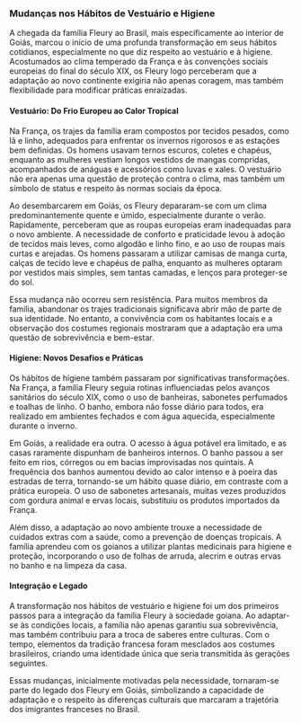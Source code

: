 ### Mudanças nos Hábitos de Vestuário e Higiene

A chegada da família Fleury ao Brasil, mais especificamente ao interior de Goiás, marcou o início de uma profunda transformação em seus hábitos cotidianos, especialmente no que diz respeito ao vestuário e à higiene. Acostumados ao clima temperado da França e às convenções sociais europeias do final do século XIX, os Fleury logo perceberam que a adaptação ao novo continente exigiria não apenas coragem, mas também flexibilidade para modificar práticas enraizadas.

#### Vestuário: Do Frio Europeu ao Calor Tropical

Na França, os trajes da família eram compostos por tecidos pesados, como lã e linho, adequados para enfrentar os invernos rigorosos e as estações bem definidas. Os homens usavam ternos escuros, coletes e chapéus, enquanto as mulheres vestiam longos vestidos de mangas compridas, acompanhados de anáguas e acessórios como luvas e xales. O vestuário não era apenas uma questão de proteção contra o clima, mas também um símbolo de status e respeito às normas sociais da época.

Ao desembarcarem em Goiás, os Fleury depararam-se com um clima predominantemente quente e úmido, especialmente durante o verão. Rapidamente, perceberam que as roupas europeias eram inadequadas para o novo ambiente. A necessidade de conforto e praticidade levou à adoção de tecidos mais leves, como algodão e linho fino, e ao uso de roupas mais curtas e arejadas. Os homens passaram a utilizar camisas de manga curta, calças de tecido leve e chapéus de palha, enquanto as mulheres optaram por vestidos mais simples, sem tantas camadas, e lenços para proteger-se do sol.

Essa mudança não ocorreu sem resistência. Para muitos membros da família, abandonar os trajes tradicionais significava abrir mão de parte de sua identidade. No entanto, a convivência com os habitantes locais e a observação dos costumes regionais mostraram que a adaptação era uma questão de sobrevivência e bem-estar.

#### Higiene: Novos Desafios e Práticas

Os hábitos de higiene também passaram por significativas transformações. Na França, a família Fleury seguia rotinas influenciadas pelos avanços sanitários do século XIX, como o uso de banheiras, sabonetes perfumados e toalhas de linho. O banho, embora não fosse diário para todos, era realizado em ambientes fechados e com água aquecida, especialmente durante o inverno.

Em Goiás, a realidade era outra. O acesso à água potável era limitado, e as casas raramente dispunham de banheiros internos. O banho passou a ser feito em rios, córregos ou em bacias improvisadas nos quintais. A frequência dos banhos aumentou devido ao calor intenso e à poeira das estradas de terra, tornando-se um hábito quase diário, em contraste com a prática europeia. O uso de sabonetes artesanais, muitas vezes produzidos com gordura animal e ervas locais, substituiu os produtos importados da França.

Além disso, a adaptação ao novo ambiente trouxe a necessidade de cuidados extras com a saúde, como a prevenção de doenças tropicais. A família aprendeu com os goianos a utilizar plantas medicinais para higiene e proteção, incorporando o uso de folhas de arruda, alecrim e outras ervas no banho e na limpeza da casa.

#### Integração e Legado

A transformação nos hábitos de vestuário e higiene foi um dos primeiros passos para a integração da família Fleury à sociedade goiana. Ao adaptar-se às condições locais, a família não apenas garantiu sua sobrevivência, mas também contribuiu para a troca de saberes entre culturas. Com o tempo, elementos da tradição francesa foram mesclados aos costumes brasileiros, criando uma identidade única que seria transmitida às gerações seguintes.

Essas mudanças, inicialmente motivadas pela necessidade, tornaram-se parte do legado dos Fleury em Goiás, simbolizando a capacidade de adaptação e o respeito às diferenças culturais que marcaram a trajetória dos imigrantes franceses no Brasil.